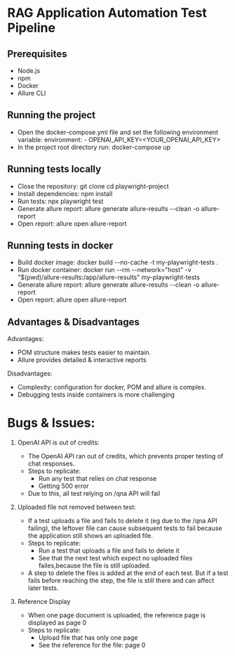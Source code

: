 # RAG Application Automation Test Pipeline


## Prerequisites

- Node.js 
- npm
- Docker
- Allure CLI 


## Running the project

- Open the docker-compose.yml file and set the following environment variable: environment:
     										 - OPENAI_API_KEY=<YOUR_OPENAI_API_KEY>
- In the project root directory run: docker-compose up



## Running tests locally

- Close the repository: git clone <repository-url>
   			cd playwright-project
- Install dependencies: npm install
- Run tests: npx playwright test
- Generate allure report: allure generate allure-results --clean -o allure-report
- Open report: allure open allure-report


## Running tests in docker

- Build docker image: docker build --no-cache -t my-playwright-tests .
- Run docker container: docker run --rm --network="host" -v "$(pwd)/allure-results:/app/allure-results" my-playwright-tests
- Generate allure report: allure generate allure-results --clean -o allure-report
- Open report: allure open allure-report



## Advantages & Disadvantages

Advantages:
- POM structure makes tests easier to maintain.
- Allure provides detailed & interactive reports


Disadvantages:
- Complexity: configuration for docker, POM and allure is complex.
- Debugging tests inside containers is more challenging


# Bugs & Issues:

1. OpenAI API is out of credits:
	- The OpenAI API ran out of credits, which prevents proper testing of chat responses.
	- Steps to replicate: 	
		- Run any test that relies on chat response
		- Getting 500 error
	- Due to this, all test relying on /qna API will fail

2. Uploaded file not removed between test:
	-   If a test uploads a file and fails to delete it (eg due to the /qna API failing), the leftover file can cause subsequent tests to fail because the application still shows an uploaded file.
	- Steps to replicate:
		- Run a test that uploads a file and fails to delete it
		- See that the next test which expect no uploaded files failes,because the file is still uploaded.
	-   A step to delete the files is added at the end of each test. But if a test fails before reaching the step, the file is still there and can affect later tests.


3. Reference Display
	- When one page document is uploaded, the reference page is displayed as page 0
	- Steps to replicate:
		- Upload file that has only one page
		- See  the reference for the file: page 0


